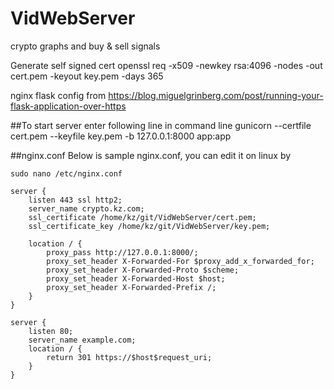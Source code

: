 # VidWebServer
crypto graphs and buy &amp; sell signals

Generate self signed cert
openssl req -x509 -newkey rsa:4096 -nodes -out cert.pem -keyout key.pem -days 365

nginx flask config from
https://blog.miguelgrinberg.com/post/running-your-flask-application-over-https

##To start server enter following line in command line
gunicorn --certfile cert.pem --keyfile key.pem -b 127.0.0.1:8000 app:app


##nginx.conf
Below is sample nginx.conf, you can edit it on linux by

`sudo nano /etc/nginx.conf`

```
server {
    listen 443 ssl http2;
    server_name crypto.kz.com;
    ssl_certificate /home/kz/git/VidWebServer/cert.pem;
    ssl_certificate_key /home/kz/git/VidWebServer/key.pem;

    location / {
        proxy_pass http://127.0.0.1:8000/;
        proxy_set_header X-Forwarded-For $proxy_add_x_forwarded_for;
        proxy_set_header X-Forwarded-Proto $scheme;
        proxy_set_header X-Forwarded-Host $host;
        proxy_set_header X-Forwarded-Prefix /;
    }
}

server {
    listen 80;
    server_name example.com;
    location / {
        return 301 https://$host$request_uri;
    }
}
```